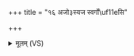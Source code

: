 +++
title = "१६ अजो३स्यज स्वर्गो\uf11eसि"

+++
<details><summary>मूलम् (VS)</summary>

अ॒जो॒३॒॑स्यज॑ स्व॒र्गो᳡सि॒ त्वया॑ लो॒कमङ्गि॑रसः॒ प्राजा॑नन्। तं लो॒कं पुण्यं॒ प्र ज्ञे॑षम् ॥
</details>